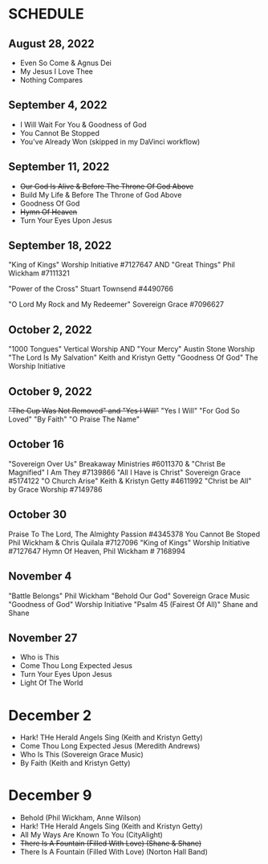 # SCHEDULE

## August 28, 2022

- Even So Come & Agnus Dei
- My Jesus I Love Thee
- Nothing Compares

## September 4, 2022

- I Will Wait For You & Goodness of God 
- You Cannot Be Stopped
- You've Already Won (skipped in my DaVinci workflow)

## September 11, 2022

- ~~Our God Is Alive & Before The Throne Of God Above~~
- Build My Life & Before The Throne of God Above
- Goodness Of God
- ~~Hymn Of Heaven~~
- Turn Your Eyes Upon Jesus

## September 18, 2022

"King of Kings" Worship Initiative #7127647 AND "Great Things" Phil Wickham #7111321

"Power of the Cross" Stuart Townsend #4490766

"O Lord My Rock and My Redeemer" Sovereign Grace #7096627

## October 2, 2022

"1000 Tongues" Vertical Worship AND  "Your Mercy" Austin Stone Worship 
"The Lord Is My Salvation" Keith and Kristyn Getty
"Goodness Of God" The Worship Initiative

## October 9, 2022

~~"The Cup Was Not Removed" and "Yes I Will"~~
"Yes I Will"
"For God So Loved"
"By Faith"
"O Praise The Name"

## October 16
"Sovereign Over Us" Breakaway Ministries #6011370 & "Christ Be Magnified" I Am They #7139866
"All I Have is Christ" Sovereign Grace #5174122
"O Church Arise" Keith & Kristyn Getty #4611992
"Christ be All" by Grace Worship #7149786

## October 30
Praise To The Lord, The Almighty Passion #4345378
You Cannot Be Stoped Phil Wickham & Chris Quilala #7127096
"King of Kings" Worship Initiative #7127647
Hymn Of Heaven, Phil Wickham # 7168994


## November 4
"Battle Belongs" Phil Wickham
"Behold Our God" Sovereign Grace Music
"Goodness of God" Worship Initiative
"Psalm 45 (Fairest Of All)" Shane and Shane

## November 27
* Who is This
* Come Thou Long Expected Jesus
* Turn Your Eyes Upon Jesus
* Light Of The World

# December 2
* Hark! THe Herald Angels Sing (Keith and Kristyn Getty)
* Come Thou Long Expected Jesus (Meredith Andrews)
* Who Is This (Sovereign Grace Music)
* By Faith (Keith and Kristyn Getty)

# December 9
* Behold (Phil Wickham, Anne Wilson)
* Hark! THe Herald Angels Sing (Keith and Kristyn Getty)
* All My Ways Are Known To You (CityAlight)
* ~~There Is A Fountain (Filled With Love) (Shane & Shane)~~
* There Is A Fountain (Filled With Love) (Norton Hall Band)
